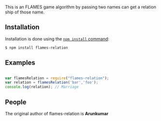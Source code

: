 This is an FLAMES game algorithm by passing two names can get a relation ship of those name.


## Installation


Installation is done using the
[`npm install` command](https://docs.npmjs.com/getting-started/installing-npm-packages-locally):

```bash
$ npm install flames-relation
```

## Examples

```js

var flamesRelation = require("flames-relation");
var relation = flamesRelation('bar','foo'); 
console.log(relation); // Marriage

```

## People

The original author of flames-relation is **Arunkumar**

